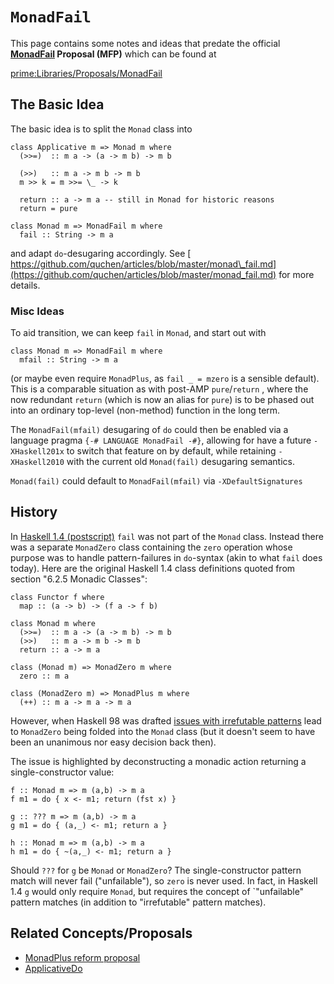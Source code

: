 


# `MonadFail`



This page contains some notes and ideas that predate the official **[MonadFail](design/monad-fail) Proposal (MFP)** which can be found at



[
prime:Libraries/Proposals/MonadFail](https://prime.haskell.org/intertrac/Libraries/Proposals/MonadFail)


## The Basic Idea



The basic idea is to split the `Monad` class into


```
class Applicative m => Monad m where
  (>>=)  :: m a -> (a -> m b) -> m b

  (>>)   :: m a -> m b -> m b
  m >> k = m >>= \_ -> k 

  return :: a -> m a -- still in Monad for historic reasons
  return = pure

class Monad m => MonadFail m where
  fail :: String -> m a
```


and adapt `do`-desugaring accordingly.
See [
https://github.com/quchen/articles/blob/master/monad\_fail.md](https://github.com/quchen/articles/blob/master/monad_fail.md) for more details.


### Misc Ideas



To aid transition, we can keep `fail` in `Monad`, and start out with


```
class Monad m => MonadFail m where
  mfail :: String -> m a
```


(or maybe even require `MonadPlus`, as `fail _ = mzero` is a sensible default). This is a comparable situation as  with post-AMP `pure`/`return` , where the now redundant `return` (which is now an alias for `pure`) is to be phased out into an ordinary top-level (non-method) function in the long term.



The `MonadFail(mfail)` desugaring of `do` could then be enabled via a language pragma `{-# LANGUAGE MonadFail -#}`, allowing for have a future `-XHaskell201x` to switch that feature on by default, while retaining `-XHaskell2010` with the current old `Monad(fail)` desugaring semantics.



`Monad(fail)` could default to `MonadFail(mfail)` via `-XDefaultSignatures`


## History



In [
Haskell 1.4 (postscript)](http://haskell.org/definition/haskell-report-1.4.ps.gz) `fail` was not part of the `Monad` class. Instead there was a separate `MonadZero` class containing the `zero` operation whose purpose was to handle pattern-failures in `do`-syntax (akin to what `fail` does today). Here are the original Haskell 1.4 class definitions quoted from section "6.2.5 Monadic Classes":


```
class Functor f where
  map :: (a -> b) -> (f a -> f b)

class Monad m where
  (>>=)  :: m a -> (a -> m b) -> m b
  (>>)   :: m a -> m b -> m b
  return :: a -> m a

class (Monad m) => MonadZero m where
  zero :: m a

class (MonadZero m) => MonadPlus m where
  (++) :: m a -> m a -> m a
```


However, when Haskell 98 was drafted [
issues with irrefutable patterns](http://marc.info/?l=haskell&m=66622011823641)  lead to `MonadZero` being folded into the `Monad` class (but it doesn't seem to have been an unanimous nor easy decision back then).



The issue is highlighted by deconstructing a monadic action returning a single-constructor value:


```
f :: Monad m => m (a,b) -> m a
f m1 = do { x <- m1; return (fst x) }

g :: ??? m => m (a,b) -> m a
g m1 = do { (a,_) <- m1; return a }

h :: Monad m => m (a,b) -> m a
h m1 = do { ~(a,_) <- m1; return a }
```


Should `???` for `g` be `Monad` or `MonadZero`? The single-constructor pattern match will never fail ("unfailable"), so `zero` is never used. In fact, in Haskell 1.4 `g` would only require `Monad`, but requires the concept of \`"unfailable" pattern matches (in addition to "irrefutable" pattern matches).


## Related Concepts/Proposals


- [
  MonadPlus reform proposal](https://wiki.haskell.org/MonadPlus_reform_proposal)
- [ApplicativeDo](applicative-do)
